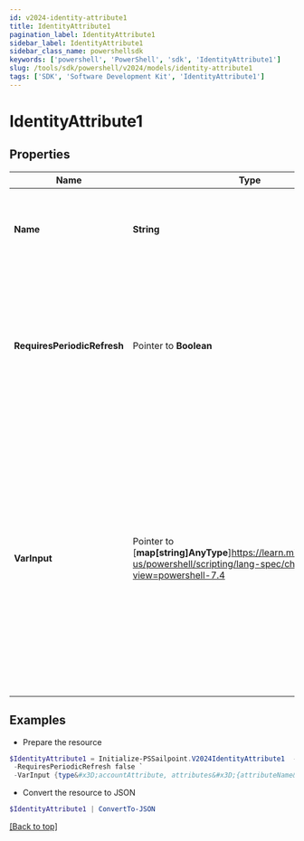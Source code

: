 ```yaml
---
id: v2024-identity-attribute1
title: IdentityAttribute1
pagination_label: IdentityAttribute1
sidebar_label: IdentityAttribute1
sidebar_class_name: powershellsdk
keywords: ['powershell', 'PowerShell', 'sdk', 'IdentityAttribute1'] 
slug: /tools/sdk/powershell/v2024/models/identity-attribute1
tags: ['SDK', 'Software Development Kit', 'IdentityAttribute1']
---
```



# IdentityAttribute1

## Properties

Name | Type | Description | Notes
------------ | ------------- | ------------- | -------------
**Name** |  **String** | The system (camel-cased) name of the identity attribute to bring in | [required]
**RequiresPeriodicRefresh** |  Pointer to **Boolean** | A value that indicates whether the transform logic should be re-evaluated every evening as part of the identity refresh process | [optional] [default to $false]
**VarInput** |  Pointer to [**map[string]AnyType**]https://learn.microsoft.com/en-us/powershell/scripting/lang-spec/chapter-04?view=powershell-7.4 | This is an optional attribute that can explicitly define the input data which will be fed into the transform logic. If input is not provided, the transform will take its input from the source and attribute combination configured via the UI. | [optional] 

## Examples

- Prepare the resource
```powershell
$IdentityAttribute1 = Initialize-PSSailpoint.V2024IdentityAttribute1  -Name email `
 -RequiresPeriodicRefresh false `
 -VarInput {type&#x3D;accountAttribute, attributes&#x3D;{attributeName&#x3D;first_name, sourceName&#x3D;Source}}
```

- Convert the resource to JSON
```powershell
$IdentityAttribute1 | ConvertTo-JSON
```


[[Back to top]](#) 

